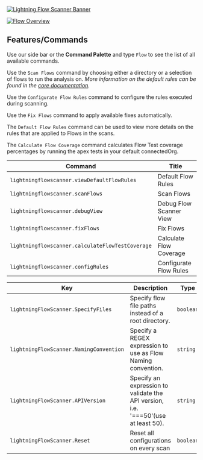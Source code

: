  [![Lightning Flow Scanner Banner](media/bannerslim.png)](https://github.com/Lightning-Flow-Scanner)

[![Flow Overview](media/demo.gif)](https://github.com/Lightning-Flow-Scanner)

## Features/Commands

Use our side bar or the **Command Palette** and type `Flow` to see the list of all available commands.

Use the `Scan Flows` command by choosing either a directory or a selection of flows to run the analysis on.
*More information on the default rules can be found in the [core  documentation](https://github.com/Lightning-Flow-Scanner/lightning-flow-scanner-core).*

Use the `Configurate Flow Rules` command to configure the rules executed during scanning.

Use the `Fix Flows` command to apply available fixes automatically.

The `Default Flow Rules` command can be used to view more details on the rules that are applied to Flows in the scans.

The `Calculate Flow Coverage` command calculates Flow Test coverage percentages by running the apex tests in your default connectedOrg.

<!-- commands -->

| Command                                            | Title                   |
| -------------------------------------------------- | ----------------------- |
| `lightningflowscanner.viewDefaultFlowRules`      | Default Flow Rules      |
| `lightningflowscanner.scanFlows`                 | Scan Flows              |
| `lightningflowscanner.debugView`                 | Debug Flow Scanner View |
| `lightningflowscanner.fixFlows`                  | Fix Flows               |
| `lightningflowscanner.calculateFlowTestCoverage` | Calculate Flow Coverage |
| `lightningflowscanner.configRules`               | Configurate Flow Rules  |

<!-- commands -->

<!-- configs -->

| Key                                       | Description                                                                       | Type        | Default                         |
| ----------------------------------------- | --------------------------------------------------------------------------------- | ----------- | ------------------------------- |
| `lightningFlowScanner.SpecifyFiles`     | Specify flow file paths instead of a root directory.                              | `boolean` | `false`                       |
| `lightningFlowScanner.NamingConvention` | Specify a REGEX expression to use as Flow Naming convention.                      | `string`  | `"[A-Za-z0-9]+_[A-Za-z0-9]+"` |
| `lightningFlowScanner.APIVersion`       | Specify an expression to validate the API version, i.e. '===50'(use at least 50). | `string`  | `">50"`                       |
| `lightningFlowScanner.Reset`            | Reset all configurations on every scan                                            | `boolean` | `false`                       |

<!-- configs -->
